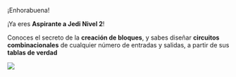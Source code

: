 ¡Enhorabuena!

¡Ya eres **Aspirante a Jedi Nivel 2**!


Conoces el secreto de la **creación de bloques**, y sabes diseñar **circuitos combinacionales** de cualquier número de entradas y salidas, a partir de sus **tablas de verdad**

![](https://github.com/Obijuan/digital-electronics-with-open-FPGAs-tutorial/raw/master/rangos/png/16-Aspirante-jedi-N2.png)
